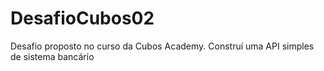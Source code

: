 # DesafioCubos02
Desafio proposto no curso da Cubos Academy. Construí uma API simples de sistema bancário

